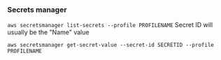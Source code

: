 ### Secrets manager

`aws secretsmanager list-secrets --profile PROFILENAME`
Secret ID will usually be the "Name" value

`aws secretsmanager get-secret-value --secret-id SECRETID --profile PROFILENAME`